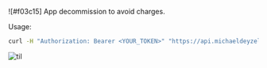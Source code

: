 
![#f03c15] App decommission to avoid charges.
  
Usage:
```bash
curl -H "Authorization: Bearer <YOUR_TOKEN>" "https://api.michaeldeyzel.com/orchards/216269/missing-trees"
```

![til](./algo.gif)
